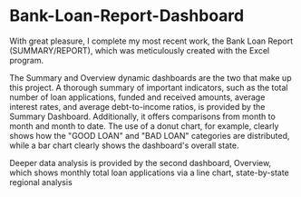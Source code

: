 # Bank-Loan-Report-Dashboard

With great pleasure, I complete my most recent work, the Bank Loan Report (SUMMARY/REPORT), which was meticulously created with the Excel program. 

The Summary and Overview dynamic dashboards are the two that make up this project. A thorough summary of important indicators, such as the total number of loan applications, funded and received amounts, average interest rates, and average debt-to-income ratios, is provided by the Summary Dashboard. Additionally, it offers comparisons from month to month and month to date. The use of a donut chart, for example, clearly shows how the "GOOD LOAN" and "BAD LOAN" categories are distributed, while a bar chart clearly shows the dashboard's overall state. 

Deeper data analysis is provided by the second dashboard, Overview, which shows monthly total loan applications via a line chart, state-by-state regional analysis

